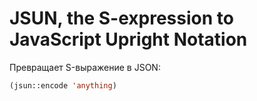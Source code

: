 JSUN, the S-expression to JavaScript Upright Notation
=====================================================

Превращает S-выражение в JSON:

```cl
(jsun::encode 'anything)
```

